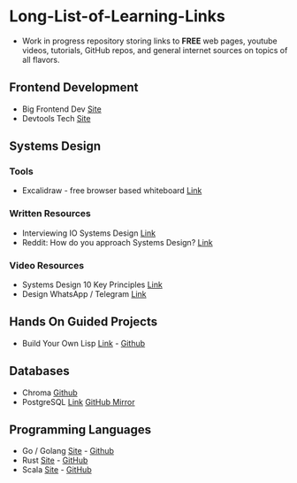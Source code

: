 # Long-List-of-Learning-Links

- Work in progress repository storing links to **FREE** web pages, youtube videos, tutorials, GitHub repos, and general internet sources on topics of all flavors.



## Frontend Development
- Big Frontend Dev [Site
](https://bigfrontend.dev/)
- Devtools Tech [Site
](https://devtools.tech/)

## Systems Design
### Tools 
- Excalidraw - free browser based whiteboard [Link](https://excalidraw.com/)
### Written Resources 
- Interviewing IO Systems Design [Link](https://interviewing.io/guides/system-design-interview)
- Reddit: How do you approach Systems Design? [Link](https://www.reddit.com/r/ExperiencedDevs/comments/163q1n1/how_do_you_approach_sys_design_interviews_as_the/)
### Video Resources 
- Systems Design 10 Key Principles [Link](https://www.youtube.com/watch?v=8dG0qzNAVXI) 
- Design WhatsApp / Telegram [Link](https://www.youtube.com/watch?v=M6UZ7pVD-rQ)

## Hands On Guided Projects
- Build Your Own Lisp [Link](https://buildyourownlisp.com/) - [Github](https://github.com/orangeduck/BuildYourOwnLisp) 

## Databases
- Chroma [Github](https://github.com/chroma-core/chroma)
- PostgreSQL [Link](https://www.postgresql.org/) [GitHub Mirror](https://github.com/postgres/postgres)

## Programming Languages
- Go / Golang [Site](https://go.dev/) - [Github](https://github.com/golang)
- Rust [Site](https://www.rust-lang.org/) - [GitHub](https://github.com/rust-lang/rust)
- Scala [Site](https://www.scala-lang.org/) - [GitHub](https://github.com/scala)
